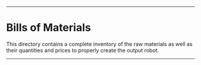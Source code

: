 
***

Bills of Materials
====

This directory contains a complete inventory of the raw materials as well as their quantities and prices to properly create the output robot.

***

<img src = "">
